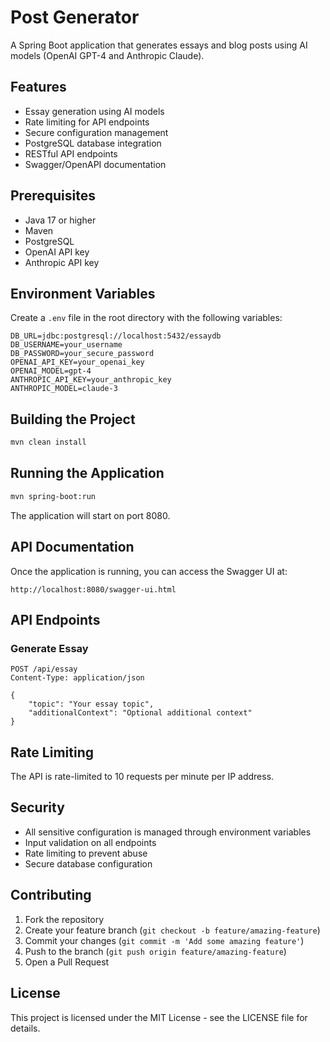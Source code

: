 # Post Generator

A Spring Boot application that generates essays and blog posts using AI models (OpenAI GPT-4 and Anthropic Claude).

## Features

- Essay generation using AI models
- Rate limiting for API endpoints
- Secure configuration management
- PostgreSQL database integration
- RESTful API endpoints
- Swagger/OpenAPI documentation

## Prerequisites

- Java 17 or higher
- Maven
- PostgreSQL
- OpenAI API key
- Anthropic API key

## Environment Variables

Create a `.env` file in the root directory with the following variables:

```env
DB_URL=jdbc:postgresql://localhost:5432/essaydb
DB_USERNAME=your_username
DB_PASSWORD=your_secure_password
OPENAI_API_KEY=your_openai_key
OPENAI_MODEL=gpt-4
ANTHROPIC_API_KEY=your_anthropic_key
ANTHROPIC_MODEL=claude-3
```

## Building the Project

```bash
mvn clean install
```

## Running the Application

```bash
mvn spring-boot:run
```

The application will start on port 8080.

## API Documentation

Once the application is running, you can access the Swagger UI at:
```
http://localhost:8080/swagger-ui.html
```

## API Endpoints

### Generate Essay
```
POST /api/essay
Content-Type: application/json

{
    "topic": "Your essay topic",
    "additionalContext": "Optional additional context"
}
```

## Rate Limiting

The API is rate-limited to 10 requests per minute per IP address.

## Security

- All sensitive configuration is managed through environment variables
- Input validation on all endpoints
- Rate limiting to prevent abuse
- Secure database configuration

## Contributing

1. Fork the repository
2. Create your feature branch (`git checkout -b feature/amazing-feature`)
3. Commit your changes (`git commit -m 'Add some amazing feature'`)
4. Push to the branch (`git push origin feature/amazing-feature`)
5. Open a Pull Request

## License

This project is licensed under the MIT License - see the LICENSE file for details. 